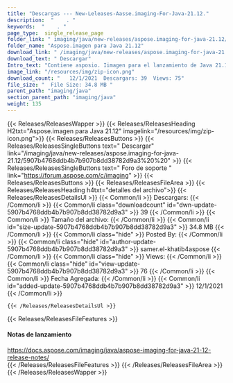 ```yaml
---
title: "Descargas --- New-Leleases-Aasse.imaging-For-Java-21.12." 
description:  "    . " 
keywords:  "    . " 
page_type:  single_release_page
folder_link: " imaging/java/new-releases/aspose.imaging-for-java-21.12/"
folder_name: "Aspose.imagen para Java 21.12"
download_link: " /imaging/java/new-releases/aspose.imaging-for-java-21.12/5907b4768ddb4b7b907b8dd38782d9a3"
download_text: " Descargar"
Intro_text: "Contiene asposio. Iimagen para el lanzamiento de Java 21.12."
image_link: "/resources/img/zip-icon.png"
download_count: "   12/1/2021  Descargars: 39  Views: 75"
file_size: "  File Size: 34.8 MB "
parent_path: "imaging/java"
section_parent_path: "imaging/java"
weight: 135
---
```


{{< Releases/ReleasesWapper >}}
  {{< Releases/ReleasesHeading H2txt="Aspose.imagen para Java 21.12" imagelink="/resources/img/zip-icon.png">}}
  {{< Releases/ReleasesButtons >}}
    {{< Releases/ReleasesSingleButtons text=" Descargar" link="/imaging/java/new-releases/aspose.imaging-for-java-21.12/5907b4768ddb4b7b907b8dd38782d9a3%20%20" >}}
    {{< Releases/ReleasesSingleButtons text=" Foro de soporte " link="https://forum.aspose.com/c/imaging" >}}
  {{< Releases/ReleasesButtons >}}
  {{< Releases/ReleasesFileArea >}}
    {{< Releases/ReleasesHeading h4txt="detalles del archivo">}}
    {{< Releases/ReleasesDetailsUl >}}
            {{< Common/li  >}} Descargars: {{< /Common/li >}} 
      {{< Common/li class="downloadcount" id="dwn-update-5907b4768ddb4b7b907b8dd38782d9a3" >}} 39 {{< /Common/li >}} 
      {{< Common/li  >}} Tamaño del archivo: {{< /Common/li >}} 
      {{< Common/li id="size-update-5907b4768ddb4b7b907b8dd38782d9a3" >}} 34.8 MB {{< /Common/li >}} 
      {{< Common/li  class="hide" >}} Posted By: {{< /Common/li >}} 
      {{< Common/li class="hide" id="author-update-5907b4768ddb4b7b907b8dd38782d9a3" >}} samer.el-khatib4aspose {{< /Common/li >}} 
      {{< Common/li class="hide"  >}} Views: {{< /Common/li >}} 
      {{< Common/li class="hide" id="view-update-5907b4768ddb4b7b907b8dd38782d9a3" >}} 76 {{< /Common/li >}} 
      {{< Common/li  >}} Fecha Agregada: {{< /Common/li >}} 
      {{< Common/li id="added-update-5907b4768ddb4b7b907b8dd38782d9a3" >}} 12/1/2021 {{< /Common/li >}} 

    {{< /Releases/ReleasesDetailsUl >}}

  {{< Releases/ReleasesFileFeatures >}}
      <h4>Notas de lanzamiento</h4><div><a href="https://docs.aspose.com/imaging/java/aspose-imaging-for-java-21-12-release-notes/">https://docs.aspose.com/imaging/java/aspose-imaging-for-java-21-12-release-notes/</a></div>
  {{< /Releases/ReleasesFileFeatures >}}
 {{< /Releases/ReleasesFileArea >}}
{{< /Releases/ReleasesWapper >}}


